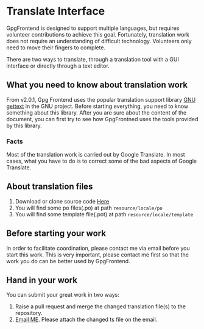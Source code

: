 # Translate Interface

GpgFrontend is designed to support multiple languages, but requires volunteer contributions to achieve this goal.
Fortunately, translation work does not require an understanding of difficult technology. Volunteers only need to move
their fingers to complete.

There are two ways to translate, through a translation tool with a GUI interface or directly through a text editor.

## What you need to know about translation work

From v2.0.1, Gpg Frontend uses the popular translation support
library [GNU gettext](https://www.gnu.org/software/gettext/) in the GNU project. Before starting everything, you need to
know something about this library. After you are sure about the content of the document, you can first try to see how
GpgFrontned uses the tools provided by this library.

### Facts

Most of the translation work is carried out by Google Translate. In most cases, what you have to do is to correct some
of the bad aspects of Google Translate.

## About translation files

1. Download or clone source code [Here](https://github.com/saturneric/GpgFrontend)
2. You will find some po files(.po) at path `resource/locale/po`
2. You will find some template file(.pot) at path `resource/locale/template`

## Before starting your work

In order to facilitate coordination, please contact me via email before you start this work. This is very important,
please contact me first so that the work you do can be better used by GpgFrontend.

## Hand in your work

You can submit your great work in two ways:

1. Raise a pull request and merge the changed translation file(s) to the repository.
2. [Email ME](mailto:eric@bktus.com). Please attach the changed ts file on the email.